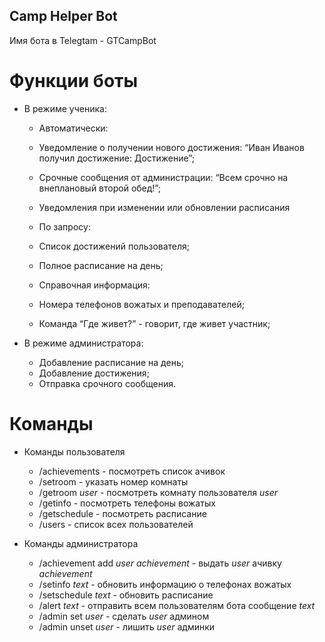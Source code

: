 ## Camp Helper Bot
Имя бота в Telegtam - GTCampBot

# Функции боты
* В режиме ученика:
  * Автоматически:
   * Уведомление о получении нового достижения: “Иван Иванов получил достижение: Достижение”;
   * Срочные сообщения от администрации: “Всем срочно на внеплановый второй обед!”;
   * Уведомления при изменении или обновлении расписания
 
  * По запросу:
   * Список достижений пользователя;
   * Полное расписание на день;
   * Справочная информация:
   * Номера телефонов вожатых и преподавателей;
   * Команда “Где живет?” - говорит, где живет участник;

 * В режиме администратора:
   * Добавление расписание на день;
   * Добавление достижения;
   * Отправка срочного сообщения.


# Команды
* Команды пользователя
  * /achievements - посмотреть список ачивок
  * /setroom - указать номер комнаты
  * /getroom _user_ - посмотреть комнату пользователя _user_
  * /getinfo - посмотреть телефоны вожатых
  * /getschedule - посмотреть расписание
  * /users - список всех пользователей

* Команды администратора
  * /achievement add _user_ _achievement_ - выдать _user_ ачивку _achievement_
  * /setinfo _text_ - обновить информацию о телефонах вожатых
  * /setschedule _text_ - обновить расписание
  * /alert _text_ - отправить всем пользователям бота сообщение _text_
  * /admin set _user_ - сделать _user_ админом
  * /admin unset _user_ - лишить _user_ админки
